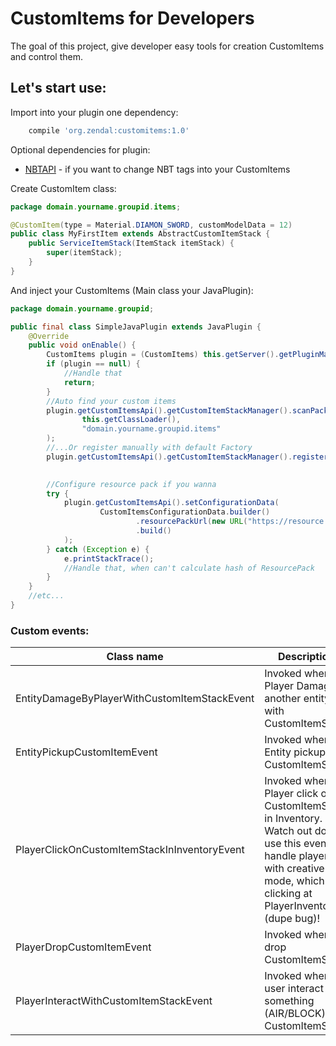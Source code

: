 # CustomItems for Developers

The goal of this project, give developer easy tools for creation CustomItems and control them.

## Let's start use:

Import into your plugin one dependency:

```groovy
    compile 'org.zendal:customitems:1.0'
```

Optional dependencies for plugin:

- [NBTAPI](https://github.com/tr7zw/Item-NBT-API) - if you want to change NBT tags into your CustomItems

Create CustomItem class:

```java
package domain.yourname.groupid.items;

@CustomItem(type = Material.DIAMON_SWORD, customModelData = 12)
public class MyFirstItem extends AbstractCustomItemStack {
    public ServiceItemStack(ItemStack itemStack) {
        super(itemStack);
    }
}
```

And inject your CustomItems (Main class your JavaPlugin):

```java
package domain.yourname.groupid;

public final class SimpleJavaPlugin extends JavaPlugin {
    @Override
    public void onEnable() {
        CustomItems plugin = (CustomItems) this.getServer().getPluginManager().getPlugin("CustomItems");
        if (plugin == null) {
            //Handle that
            return;
        }
        //Auto find your custom items
        plugin.getCustomItemsApi().getCustomItemStackManager().scanPackagesForCustomItemStack(
                this.getClassLoader(),
                "domain.yourname.groupid.items"
        );
        //...Or register manually with default Factory
        plugin.getCustomItemsApi().getCustomItemStackManager().registerCustomItemStack(MyFirstItem.class);
        

        //Configure resource pack if you wanna
        try {
            plugin.getCustomItemsApi().setConfigurationData(
                    CustomItemsConfigurationData.builder()
                            .resourcePackUrl(new URL("https://resource.pack/1"))
                            .build()
            );
        } catch (Exception e) {
            e.printStackTrace();
            //Handle that, when can't calculate hash of ResourcePack
        }
    }
    //etc...
}
```

### Custom events:

| Class name                                   | Description                                                                                                                                                                   |
|----------------------------------------------|-------------------------------------------------------------------------------------------------------------------------------------------------------------------------------|
| EntityDamageByPlayerWithCustomItemStackEvent | Invoked when Player Damage another entity with CustomItemStack                                                                                                                 |
| EntityPickupCustomItemEvent                  | Invoked when Entity pickup CustomItemStack                                                                                                                                     |
| PlayerClickOnCustomItemStackInInventoryEvent | Invoked when Player click on CustomItemStack in Inventory. Watch out don't use this event for handle players with creative mode, which clicking at PlayerInventory (dupe bug)! |
| PlayerDropCustomItemEvent                    | Invoked when drop CustomItemStack                                                                                                                                              |
| PlayerInteractWithCustomItemStackEvent       | Invoked when user interact something (AIR/BLOCK) CustomItemStack                                                                                                                                            |
